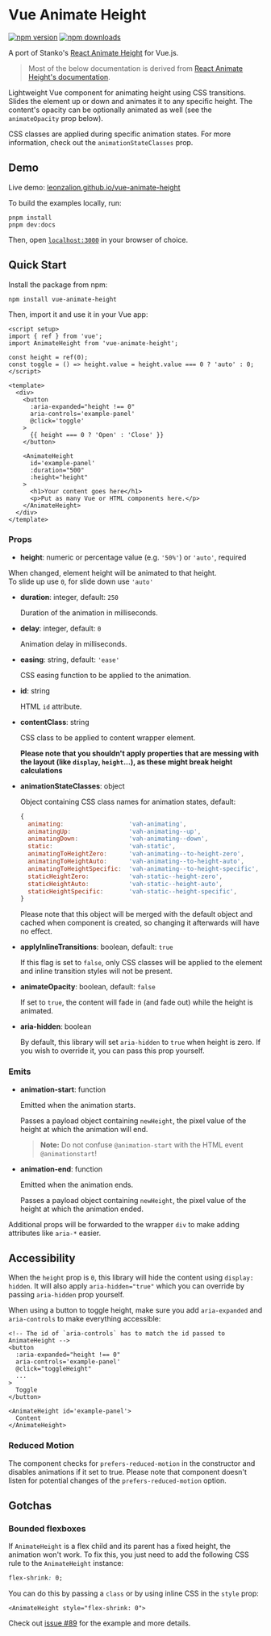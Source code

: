 # Vue Animate Height

[![npm version](https://img.shields.io/npm/v/vue-animate-height.svg?style=flat-square)](https://www.npmjs.com/package/vue-animate-height)
[![npm downloads](https://img.shields.io/npm/dm/vue-animate-height.svg?style=flat-square)](https://www.npmjs.com/package/vue-animate-height)

A port of Stanko's [React Animate Height](https://github.com/Stanko/react-animate-height) for Vue.js.

> Most of the below documentation is derived from [React Animate Height's documentation](https://github.com/Stanko/react-animate-height/blob/master/README.md).

Lightweight Vue component for animating height using CSS transitions.
Slides the element up or down and animates it to any specific height.
The content's opacity can be optionally animated as well (see the `animateOpacity` prop below).

CSS classes are applied during specific animation states. For more information, check out the `animationStateClasses` prop.

## Demo

Live demo: [leonzalion.github.io/vue-animate-height](https://leonzalion.github.io/vue-animate-height/)

To build the examples locally, run:

```shell
pnpm install
pnpm dev:docs
```

Then, open [`localhost:3000`](http://localhost:3000) in your browser of choice.

## Quick Start

Install the package from npm:

```shell
npm install vue-animate-height
```

Then, import it and use it in your Vue app:

```vue
<script setup>
import { ref } from 'vue';
import AnimateHeight from 'vue-animate-height';

const height = ref(0);
const toggle = () => height.value = height.value === 0 ? 'auto' : 0;
</script>

<template>
  <div>
    <button
      :aria-expanded="height !== 0"
      aria-controls='example-panel'
      @click='toggle'
    >
      {{ height === 0 ? 'Open' : 'Close' }}
    </button>

    <AnimateHeight
      id='example-panel'
      :duration="500"
      :height="height"
    >
      <h1>Your content goes here</h1>
      <p>Put as many Vue or HTML components here.</p>
    </AnimateHeight>
  </div>
</template>
```

### Props

- **height**: numeric or percentage value (e.g. `'50%'`) or `'auto'`, required

When changed, element height will be animated to that height.
\
To slide up use `0`, for slide down use `'auto'`

- **duration**: integer, default: `250`

  Duration of the animation in milliseconds.

- **delay**: integer, default: `0`

  Animation delay in milliseconds.

- **easing**: string, default: `'ease'`

  CSS easing function to be applied to the animation.

- **id**: string

  HTML `id` attribute.

- **contentClass**: string

  CSS class to be applied to content wrapper element.

  **Please note that you shouldn't apply properties that are messing with the layout (like `display`, `height`...), as these might break height calculations**

- **animationStateClasses**: object

  Object containing CSS class names for animation states, default:

  ```javascript
  {
    animating:                  'vah-animating',
    animatingUp:                'vah-animating--up',
    animatingDown:              'vah-animating--down',
    static:                     'vah-static',
    animatingToHeightZero:      'vah-animating--to-height-zero',
    animatingToHeightAuto:      'vah-animating--to-height-auto',
    animatingToHeightSpecific:  'vah-animating--to-height-specific',
    staticHeightZero:           'vah-static--height-zero',
    staticHeightAuto:           'vah-static--height-auto',
    staticHeightSpecific:       'vah-static--height-specific',
  }
  ```

  Please note that this object will be merged with the default object and cached when component is created, so changing it afterwards will have no effect.

- **applyInlineTransitions**: boolean, default: `true`

  If this flag is set to `false`, only CSS classes will be applied to the element and inline transition styles will not be present.

- **animateOpacity**: boolean, default: `false`

  If set to `true`, the content will fade in (and fade out) while the height is animated.

- **aria-hidden**: boolean

  By default, this library will set `aria-hidden` to `true` when height is zero. If you wish to override it, you can pass this prop yourself.

### Emits

- **animation-start**: function

  Emitted when the animation starts.

  Passes a payload object containing `newHeight`, the pixel value of the height at which the animation will end.

  > **Note:** Do not confuse `@animation-start` with the HTML event `@animationstart`!

- **animation-end**: function

  Emitted when the animation ends.

  Passes a payload object containing `newHeight`, the pixel value of the height at which the animation ended.

Additional props will be forwarded to the wrapper `div` to make adding attributes like `aria-*` easier.

## Accessibility

When the `height` prop is `0`, this library will hide the content using `display: hidden`. It will also apply `aria-hidden="true"` which you can override by passing `aria-hidden` prop yourself.

When using a button to toggle height, make sure you add `aria-expanded` and `aria-controls` to make everything accessible:

```vue
<!-- The id of `aria-controls` has to match the id passed to AnimateHeight -->
<button
  :aria-expanded="height !== 0"
  aria-controls='example-panel'
  @click="toggleHeight"
  ...
>
  Toggle
</button>

<AnimateHeight id='example-panel'>
  Content
</AnimateHeight>
```

### Reduced Motion

The component checks for `prefers-reduced-motion` in the constructor and disables animations if it set to true. Please note that component doesn't listen for potential changes of the `prefers-reduced-motion` option.

## Gotchas

### Bounded flexboxes

If `AnimateHeight` is a flex child and its parent has a fixed height, the animation won't work. To fix this, you just need to add the following CSS rule to the `AnimateHeight` instance:

```css
flex-shrink: 0;
```

You can do this by passing a `class` or by using inline CSS in the `style` prop:

```vue
<AnimateHeight style="flex-shrink: 0">
```

Check out [issue #89](https://github.com/Stanko/react-animate-height/issues/89) for the example and more details.
